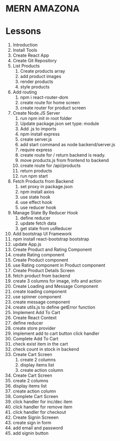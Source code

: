 # MERN AMAZONA

# Lessons

1. Introduction
2. Install Tools
3. Create React App
4. Create Git Repository
5. List Products
   1. Create products array
   2. add product images
   3. render products
   4. style products
6. Add routing
   1. npm i react-router-dom
   2. create route for home screen
   3. create router for product screen
7. Create Node.JS Server
   1. run npm init in root folder
   2. Update package.json set type: module
   3. Add .js to imports
   4. npm install express
   5. create server.js
   6. add start command as node backend/server.js
   7. require express
   8. create route for / return backend is ready.
   9. move products.js from frontend to backend
   10. create route for /api/products
   11. return products
   12. run npm start
8. Fetch Products from Backend
   1. set proxy in package.json
   2. npm install axios
   3. use state hook
   4. use effect hook
   5. use reducer hook
9. Manage State By Reducer Hook
   1. define reducer
   2. update fetch data
   3. get state from usReducer
10. Add bootstrap UI Framework
11. npm install react-bootstrap bootstrap
12. update App.js
13. Create Product and Rating Component
14. create Rating component
15. Create Product component
16. use Rating component in Product component
17. Create Product Details Screen
18. fetch product from backend
19. create 3 columns for image, info and action
20. Create Loading and Message Component
21. create loading component
22. use spinner component
23. create message component
24. create utils.js to define getError function
25. Implement Add To Cart
26. Create React Context
27. define reducer
28. create store provider
29. implement add to cart button click handler
30. Complete Add To Cart
31. check exist item in the cart
32. check count in stock in backend
33. Create Cart Screen
    1. create 2 columns
    2. display items list
    3. create action column
34. Create Cart Screen
35. create 2 columns
36. display items list
37. create action column
38. Complete Cart Screen
39. click handler for inc/dec item
40. click handler for remove item
41. click handler for checkout
42. Create Signin Screeen
43. create sign in form
44. add email and password
45. add signin button
